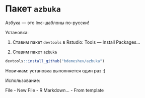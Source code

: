 # Пакет `azbuka`

Азбука — это `Rmd`-шаблоны по-русски!

Установка:

1. Ставим пакет `devtools` в Rstudio: Tools — Install Packages...

2. Ставим пакет `azbuka`
```r
devtools::install_github("bdemeshev/azbuka")
```

Новичкам: установка выполняется один раз :)

Использование:

File - New File - R Markdown... - From template